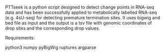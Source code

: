 PTTseek is a python script designed to detect change points in RNA-seq data and has been successfully applied to metabolically labelled RNA-seq (e.g. 4sU-seq) for detecting premature termination sites. It uses bigwig and bed file as input and the output is a tsv file with genomic coordinates of drop sites and the corresponding drop values.

Requirements:

python3
numpy
pyBigWig
ruptures
argparse

